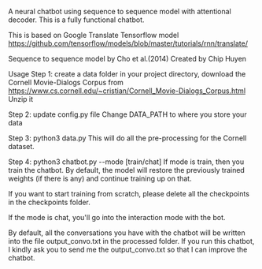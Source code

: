 A neural chatbot using sequence to sequence model with attentional decoder. This is a fully functional chatbot.

This is based on Google Translate Tensorflow model https://github.com/tensorflow/models/blob/master/tutorials/rnn/translate/

Sequence to sequence model by Cho et al.(2014)
Created by Chip Huyen



Usage
Step 1: create a data folder in your project directory, download the Cornell Movie-Dialogs Corpus from https://www.cs.cornell.edu/~cristian/Cornell_Movie-Dialogs_Corpus.html 
Unzip it

Step 2: update config.py file
Change DATA_PATH to where you store your data

Step 3: python3 data.py
This will do all the pre-processing for the Cornell dataset.

Step 4: python3 chatbot.py --mode [train/chat] 
If mode is train, then you train the chatbot. By default, the model will restore the previously trained weights (if there is any) and continue training up on that.

If you want to start training from scratch, please delete all the checkpoints in the checkpoints folder.

If the mode is chat, you'll go into the interaction mode with the bot.

By default, all the conversations you have with the chatbot will be written into the file output_convo.txt in the processed folder. If you run this chatbot, I kindly ask you to send me the output_convo.txt so that I can improve the chatbot.